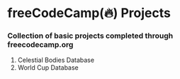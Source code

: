 # freeCodeCamp(🔥) Projects 

### Collection of basic projects completed through freecodecamp.org

1. Celestial Bodies Database
2. World Cup Database
